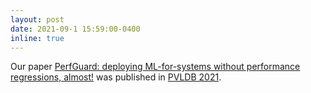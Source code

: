 ```yaml
---
layout: post
date: 2021-09-1 15:59:00-0400
inline: true
---
```


Our paper [PerfGuard: deploying ML-for-systems without performance regressions, almost!](https://dl.acm.org/doi/abs/10.14778/3484224.3484233) was published in [PVLDB 2021](http://vldb.org/pvldb/volumes/14).
